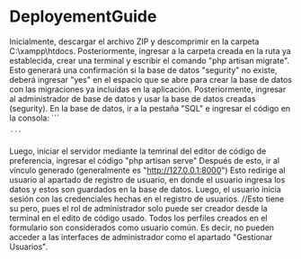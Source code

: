 # DeployementGuide
Inicialmente, descargar el archivo ZIP y descomprimir en la carpeta C:\xampp\htdocs.
Posteriormente, ingresar a la carpeta creada en la ruta ya establecida, crear una terminal y escribir el comando "php artisan migrate".
  Esto generará una confirmación si la base de datos "segurity" no existe, deberá ingresar "yes" en el espacio que se abre para crear la base de datos con las migraciones ya incluídas en la aplicación.
  Posteriormente, ingresar al administrador de base de datos y usar la base de datos creadas (segurity).
    En la base de datos, ir a la pestaña "SQL" e ingresar el código en la consola: 
    ´´´ 
    
    ´´´
  Luego, iniciar el servidor mediante la temrinal del editor de código de preferencia, ingresar el código "php artisan serve"
    Después de esto, ir al vínculo generado (generalmente es "http://127.0.0.1:8000")
  Esto redirige al usuario al apartado de registro de usuario, en donde el usuario ingresa los datos y estos son guardados en la base de datos.
    Luego, el usuario inicia sesión con las credenciales hechas en el registro de usuarios.
      //Esto tiene su pero, pues el rol de administrador solo puede ser creador desde la terminal en el edito de código usado. Todos los perfiles creados en el formulario son considerados como usuario común. Es decir, no             pueden acceder a las interfaces de administrador como el apartado "Gestionar Usuarios".
    
